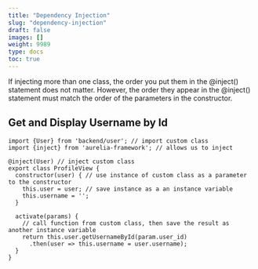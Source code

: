 ```yaml
---
title: "Dependency Injection"
slug: "dependency-injection"
draft: false
images: []
weight: 9989
type: docs
toc: true
---
```


If injecting more than one class, the order you put them in the @inject() statement does not matter. However, the order they appear in the @inject() statement must match the order of the parameters in the constructor.

## Get and Display Username by Id
    import {User} from 'backend/user'; // import custom class
    import {inject} from 'aurelia-framework'; // allows us to inject

    @inject(User) // inject custom class
    export class ProfileView {
      constructor(user) { // use instance of custom class as a parameter to the constructor
        this.user = user; // save instance as a an instance variable
        this.username = '';
      }
    
      activate(params) {
        // call function from custom class, then save the result as another instance variable
        return this.user.getUsernameById(param.user_id)
          .then(user => this.username = user.username);
      }
    }

